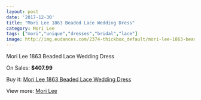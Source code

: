 ```yaml
---
layout: post
date: '2017-12-30'
title: "Mori Lee 1863 Beaded Lace Wedding Dress"
category: Mori Lee
tags: ["mori","unique","dresses","bridal","lace"]
image: http://img.eudances.com/2374-thickbox_default/mori-lee-1863-beaded-lace-wedding-dress.jpg
---
```

Mori Lee 1863 Beaded Lace Wedding Dress

On Sales: **$407.99**
<a href="https://www.eudances.com/en/mori-lee/791-mori-lee-1863-beaded-lace-wedding-dress.html"><amp-img layout="responsive" width="600" height="600" src="//img.eudances.com/2374-thickbox_default/mori-lee-1863-beaded-lace-wedding-dress.jpg" alt="Mori Lee 1863 Beaded Lace Wedding Dress 0" /></a>
<a href="https://www.eudances.com/en/mori-lee/791-mori-lee-1863-beaded-lace-wedding-dress.html"><amp-img layout="responsive" width="600" height="600" src="//img.eudances.com/2376-thickbox_default/mori-lee-1863-beaded-lace-wedding-dress.jpg" alt="Mori Lee 1863 Beaded Lace Wedding Dress 1" /></a>
<a href="https://www.eudances.com/en/mori-lee/791-mori-lee-1863-beaded-lace-wedding-dress.html"><amp-img layout="responsive" width="600" height="600" src="//img.eudances.com/2375-thickbox_default/mori-lee-1863-beaded-lace-wedding-dress.jpg" alt="Mori Lee 1863 Beaded Lace Wedding Dress 2" /></a>

Buy it: [Mori Lee 1863 Beaded Lace Wedding Dress](https://www.eudances.com/en/mori-lee/791-mori-lee-1863-beaded-lace-wedding-dress.html "Mori Lee 1863 Beaded Lace Wedding Dress")

View more: [Mori Lee](https://www.eudances.com/en/9-mori-lee "Mori Lee")